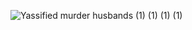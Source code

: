 
![Yassified murder husbands (1) (1) (1) (1)](https://github.com/Vampxxbi/Vampxxbi/assets/153141743/f09c87c6-1c47-4039-a00b-a6cccc17cc25)

                                                                                                                             
 



                                                       


